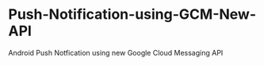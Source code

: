 # Push-Notification-using-GCM-New-API
Android Push Notfication using new Google Cloud Messaging API
